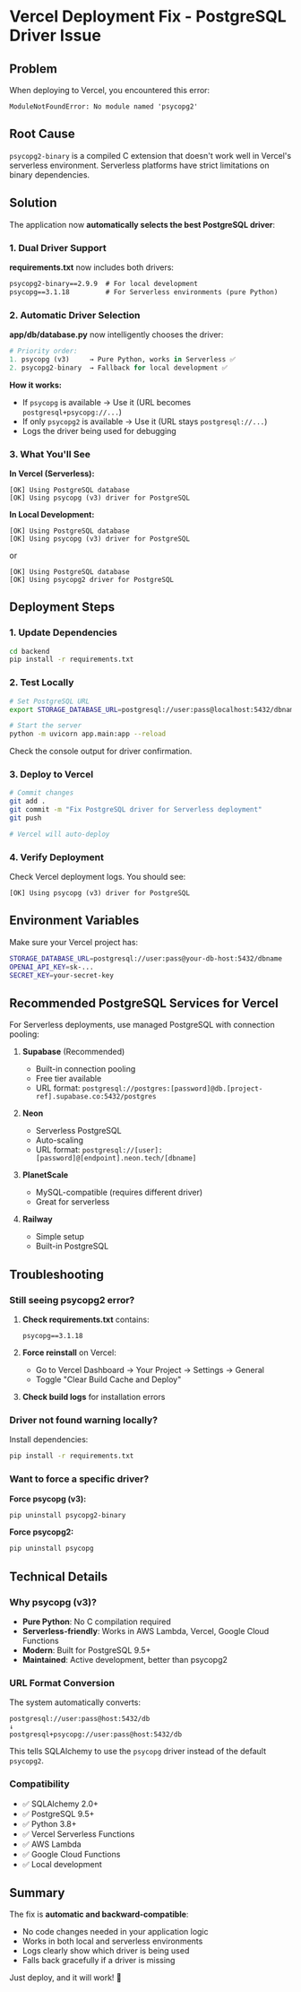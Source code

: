 # Vercel Deployment Fix - PostgreSQL Driver Issue

## Problem

When deploying to Vercel, you encountered this error:

```
ModuleNotFoundError: No module named 'psycopg2'
```

## Root Cause

`psycopg2-binary` is a compiled C extension that doesn't work well in Vercel's serverless environment. Serverless platforms have strict limitations on binary dependencies.

## Solution

The application now **automatically selects the best PostgreSQL driver**:

### 1. Dual Driver Support

**requirements.txt** now includes both drivers:

```txt
psycopg2-binary==2.9.9  # For local development
psycopg==3.1.18         # For Serverless environments (pure Python)
```

### 2. Automatic Driver Selection

**app/db/database.py** now intelligently chooses the driver:

```python
# Priority order:
1. psycopg (v3)     → Pure Python, works in Serverless ✅
2. psycopg2-binary  → Fallback for local development ✅
```

**How it works:**
- If `psycopg` is available → Use it (URL becomes `postgresql+psycopg://...`)
- If only `psycopg2` is available → Use it (URL stays `postgresql://...`)
- Logs the driver being used for debugging

### 3. What You'll See

**In Vercel (Serverless):**
```
[OK] Using PostgreSQL database
[OK] Using psycopg (v3) driver for PostgreSQL
```

**In Local Development:**
```
[OK] Using PostgreSQL database
[OK] Using psycopg (v3) driver for PostgreSQL
```
or
```
[OK] Using PostgreSQL database
[OK] Using psycopg2 driver for PostgreSQL
```

## Deployment Steps

### 1. Update Dependencies

```bash
cd backend
pip install -r requirements.txt
```

### 2. Test Locally

```bash
# Set PostgreSQL URL
export STORAGE_DATABASE_URL=postgresql://user:pass@localhost:5432/dbname

# Start the server
python -m uvicorn app.main:app --reload
```

Check the console output for driver confirmation.

### 3. Deploy to Vercel

```bash
# Commit changes
git add .
git commit -m "Fix PostgreSQL driver for Serverless deployment"
git push

# Vercel will auto-deploy
```

### 4. Verify Deployment

Check Vercel deployment logs. You should see:
```
[OK] Using psycopg (v3) driver for PostgreSQL
```

## Environment Variables

Make sure your Vercel project has:

```bash
STORAGE_DATABASE_URL=postgresql://user:pass@your-db-host:5432/dbname
OPENAI_API_KEY=sk-...
SECRET_KEY=your-secret-key
```

## Recommended PostgreSQL Services for Vercel

For Serverless deployments, use managed PostgreSQL with connection pooling:

1. **Supabase** (Recommended)
   - Built-in connection pooling
   - Free tier available
   - URL format: `postgresql://postgres:[password]@db.[project-ref].supabase.co:5432/postgres`

2. **Neon**
   - Serverless PostgreSQL
   - Auto-scaling
   - URL format: `postgresql://[user]:[password]@[endpoint].neon.tech/[dbname]`

3. **PlanetScale**
   - MySQL-compatible (requires different driver)
   - Great for serverless

4. **Railway**
   - Simple setup
   - Built-in PostgreSQL

## Troubleshooting

### Still seeing psycopg2 error?

1. **Check requirements.txt** contains:
   ```
   psycopg==3.1.18
   ```

2. **Force reinstall** on Vercel:
   - Go to Vercel Dashboard → Your Project → Settings → General
   - Toggle "Clear Build Cache and Deploy"

3. **Check build logs** for installation errors

### Driver not found warning locally?

Install dependencies:
```bash
pip install -r requirements.txt
```

### Want to force a specific driver?

**Force psycopg (v3):**
```bash
pip uninstall psycopg2-binary
```

**Force psycopg2:**
```bash
pip uninstall psycopg
```

## Technical Details

### Why psycopg (v3)?

- **Pure Python**: No C compilation required
- **Serverless-friendly**: Works in AWS Lambda, Vercel, Google Cloud Functions
- **Modern**: Built for PostgreSQL 9.5+
- **Maintained**: Active development, better than psycopg2

### URL Format Conversion

The system automatically converts:
```
postgresql://user:pass@host:5432/db
↓
postgresql+psycopg://user:pass@host:5432/db
```

This tells SQLAlchemy to use the `psycopg` driver instead of the default `psycopg2`.

### Compatibility

- ✅ SQLAlchemy 2.0+
- ✅ PostgreSQL 9.5+
- ✅ Python 3.8+
- ✅ Vercel Serverless Functions
- ✅ AWS Lambda
- ✅ Google Cloud Functions
- ✅ Local development

## Summary

The fix is **automatic and backward-compatible**:
- No code changes needed in your application logic
- Works in both local and serverless environments
- Logs clearly show which driver is being used
- Falls back gracefully if a driver is missing

Just deploy, and it will work! 🚀
